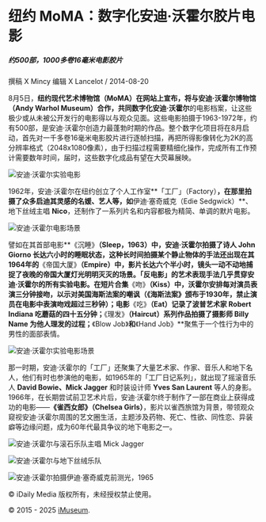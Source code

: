 # 纽约 MoMA：数字化安迪·沃霍尔胶片电影

##### 约500部，1000多卷16毫米电影胶片

撰稿 X Mincy 编辑 X Lancelot / 2014-08-20

8月5日，**纽约现代艺术博物馆（MoMA）**在网站上宣布，将与**安迪·沃霍尔博物馆（Andy Warhol Museum）**合作，共同数字化**安迪·沃霍尔**的电影档案，让这些极少或从未被公开发行的电影得以与观众见面。这些电影拍摄于1963-1972年，约有500部，是安迪·沃霍尔创造力最蓬勃时期的作品。整个数字化项目将在8月启动，首先对一千多卷16毫米电影胶片进行逐帧扫描，再把所得影像转化为2K的高分辨率格式（2048x1080像素），由于扫描过程需要精细化操作，完成所有工作预计需要数年时间，届时，这些数字化成品有望在大荧幕展映。

![安迪·沃霍尔实验电影](https://pic.yupoo.com/fotomag/DZN3acG3/T27A1.jpg)

1962年，安迪·沃霍尔在纽约创立了个人工作室**「工厂」（Factory）**，在那里拍摄了众多启迪其灵感的名媛、艺人等，如**伊迪·塞奇威克（Edie Sedgwick）**、地下丝绒主唱 **Nico**，还制作了一系列片名和内容都极为精简、单调的默片电影。

![安迪·沃霍尔电影场景](https://pic.yupoo.com/fotomag/DZN35POQ/hrs5t.jpg)

譬如在其首部电影**《沉睡》**（Sleep，1963）中，安迪·沃霍尔拍摄了诗人 John Giorno 长达六小时的睡眠状态，这种长时间拍摄某个静止物体的手法还出现在其1964年的**《帝国大厦》**（Empire）中，影片长达六个半小时，镜头一动不动地捕捉了夜晚的帝国大厦灯光明明灭灭的场景。「反电影」的艺术表现手法几乎贯穿安迪·沃霍尔的所有实验电影。在短片合集**《吻》**（Kiss）中，沃霍尔安排每对演员表演三分钟接吻，以示对美国海斯法案的嘲讽（《海斯法案》颁布于1930年，禁止演员在电影中表演吻戏超过三秒钟）；电影**《吃》**（Eat）记录了波普艺术家 Robert Indiana 吃蘑菇的四十五分钟；**《理发》**（Haircut）系列作品拍摄了摄影师 Billy Name 为他人理发的过程；**《Blow Job》**和**《Hand Job》**聚焦于一个性行为中的男性的面部表情。

![安迪·沃霍尔实验电影场景](https://pic.yupoo.com/fotomag/DZN3dnxC/y49dC.jpg)

那一时期，安迪·沃霍尔的「工厂」还聚集了大量艺术家、作家、音乐人和地下名人，他们有时也参演他的电影，如1965年的「工厂日记系列」，就出现了摇滚音乐人 **David Bowie、Mick Jagger** 和时装设计师 **Yves San Laurent** 等人的身影。1966年，在长期尝试前卫艺术片后，安迪·沃霍尔终于制作了一部在商业上获得成功的电影——**《雀西女郎》（Chelsea Girls）**，影片以雀西旅馆为背景，带领观众窥视安迪·沃霍尔周围的艺文圈生活，主题涉及药物、死亡、性欲、同性恋、异装癖等边缘问题，成为60年代最具争议的地下电影之一。

![安迪·沃霍尔与滚石乐队主唱 Mick Jagger](https://pic.yupoo.com/fotomag/DZN34aLS/RaHnC.jpg)

![安迪·沃霍尔与地下丝绒乐队](https://pic.yupoo.com/fotomag/DZN3bnoi/KjzKn.jpg)

![安迪·沃霍尔拍摄伊迪·塞奇威克前测光，1965](https://pic.yupoo.com/fotomag/DZN3bv8c/TG6Jl.jpg)

© iDaily Media 版权所有，未经授权禁止使用。

© 2015 - 2025 [iMuseum](http://icity.ly/museum).